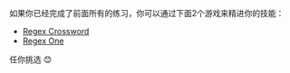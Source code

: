 如果你已经完成了前面所有的练习，你可以通过下面2个游戏来精进你的技能：

- [Regex Crossword](https://regexcrossword.com/)
- [Regex One](http://regexone.com/)

任你挑选 😊
